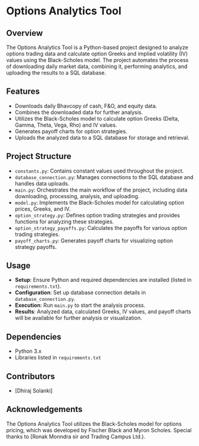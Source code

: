# **Options Analytics Tool**

## Overview

The Options Analytics Tool is a Python-based project designed to analyze options trading data and calculate option Greeks and implied volatility (IV) values using the Black-Scholes model. The project automates the process of downloading daily market data, combining it, performing analytics, and uploading the results to a SQL database.

## Features

- Downloads daily Bhavcopy of cash, F&O, and equity data.
- Combines the downloaded data for further analysis.
- Utilizes the Black-Scholes model to calculate option Greeks (Delta, Gamma, Theta, Vega, Rho) and IV values.
- Generates payoff charts for option strategies.
- Uploads the analyzed data to a SQL database for storage and retrieval.

## Project Structure

- `constants.py`: Contains constant values used throughout the project.
- `database_connection.py`: Manages connections to the SQL database and handles data uploads.
- `main.py`: Orchestrates the main workflow of the project, including data downloading, processing, analysis, and uploading.
- `model.py`: Implements the Black-Scholes model for calculating option prices, Greeks, and IV.
- `option_strategy.py`: Defines option trading strategies and provides functions for analyzing these strategies.
- `option_strategy_payoffs.py`: Calculates the payoffs for various option trading strategies.
- `payoff_charts.py`: Generates payoff charts for visualizing option strategy payoffs.

## Usage

- **Setup**: Ensure Python and required dependencies are installed (listed in `requirements.txt`).
- **Configuration**: Set up database connection details in `database_connection.py`.
- **Execution**: Run `main.py` to start the analysis process.
- **Results**: Analyzed data, calculated Greeks, IV values, and payoff charts will be available for further analysis or visualization.

## Dependencies

- Python 3.x
- Libraries listed in `requirements.txt`

## Contributors

- [Dhiraj Solanki]

## Acknowledgements

The Options Analytics Tool utilizes the Black-Scholes model for options pricing, which was developed by Fischer Black and Myron Scholes.
Special thanks to [Ronak Monndra sir and Trading Campus Ltd.).

